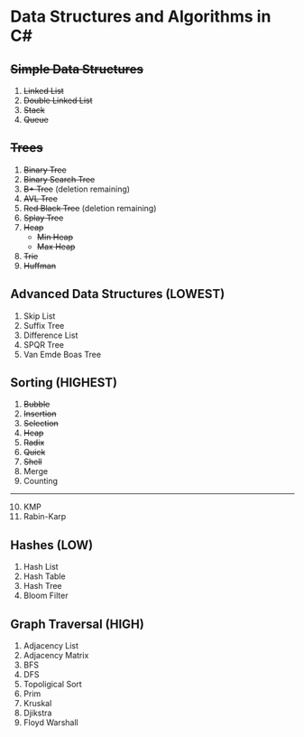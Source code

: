 # Data Structures and Algorithms in C#

## ~~Simple Data Structures~~
 1. ~~Linked List~~
 2. ~~Double Linked List~~
 3. ~~Stack~~
 4. ~~Queue~~

## ~~Trees~~
  1. ~~Binary Tree~~
  2. ~~Binary Search Tree~~
  3. ~~B+ Tree~~ (deletion remaining)
  4. ~~AVL Tree~~
  5. ~~Red Black Tree~~ (deletion remaining)
  6. ~~Splay Tree~~
  7. ~~Heap~~
     * ~~Min Heap~~
     * ~~Max Heap~~
  8. ~~Trie~~
  9. ~~Huffman~~ 
  
## Advanced Data Structures (LOWEST)
  1. Skip List
  2. Suffix Tree
  2. Difference List
  3. SPQR Tree
  4. Van Emde Boas Tree
  
 ## Sorting (HIGHEST)
  1. ~~Bubble~~
  2. ~~Insertion~~
  3. ~~Selection~~
  4. ~~Heap~~
  5. ~~Radix~~
  6. ~~Quick~~
  7. ~~Shell~~
  8. Merge
  9. Counting
  -----------
  10. KMP
  11. Rabin-Karp
 
 ## Hashes (LOW)
  1. Hash List
  2. Hash Table
  3. Hash Tree
  4. Bloom Filter
  
 ## Graph Traversal (HIGH)
  1. Adjacency List
  2. Adjacency Matrix
  3. BFS
  4. DFS
  5. Topoligical Sort
  5. Prim
  6. Kruskal
  7. Djikstra
  8. Floyd Warshall
